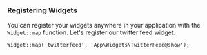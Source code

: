 ### Registering Widgets

You can register your widgets anywhere in your application with the `Widget::map` function. Let's register our twitter feed widget.

    Widget::map('twitterfeed', 'App\Widgets\TwitterFeed@show');
